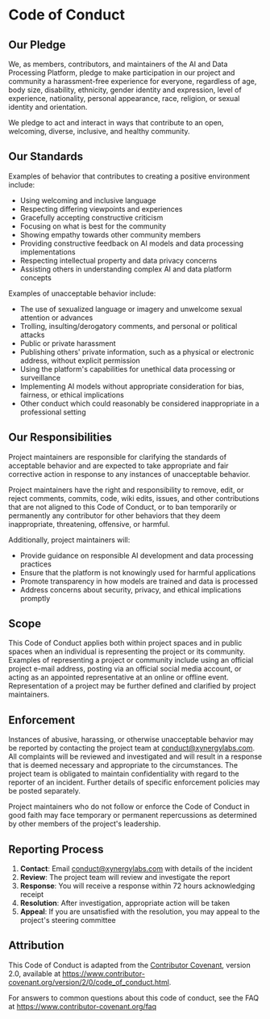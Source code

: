 # Code of Conduct

## Our Pledge

We, as members, contributors, and maintainers of the AI and Data Processing Platform, pledge to make participation in our project and community a harassment-free experience for everyone, regardless of age, body size, disability, ethnicity, gender identity and expression, level of experience, nationality, personal appearance, race, religion, or sexual identity and orientation.

We pledge to act and interact in ways that contribute to an open, welcoming, diverse, inclusive, and healthy community.

## Our Standards

Examples of behavior that contributes to creating a positive environment include:

* Using welcoming and inclusive language
* Respecting differing viewpoints and experiences
* Gracefully accepting constructive criticism
* Focusing on what is best for the community
* Showing empathy towards other community members
* Providing constructive feedback on AI models and data processing implementations
* Respecting intellectual property and data privacy concerns
* Assisting others in understanding complex AI and data platform concepts

Examples of unacceptable behavior include:

* The use of sexualized language or imagery and unwelcome sexual attention or advances
* Trolling, insulting/derogatory comments, and personal or political attacks
* Public or private harassment
* Publishing others' private information, such as a physical or electronic address, without explicit permission
* Using the platform's capabilities for unethical data processing or surveillance
* Implementing AI models without appropriate consideration for bias, fairness, or ethical implications
* Other conduct which could reasonably be considered inappropriate in a professional setting

## Our Responsibilities

Project maintainers are responsible for clarifying the standards of acceptable behavior and are expected to take appropriate and fair corrective action in response to any instances of unacceptable behavior.

Project maintainers have the right and responsibility to remove, edit, or reject comments, commits, code, wiki edits, issues, and other contributions that are not aligned to this Code of Conduct, or to ban temporarily or permanently any contributor for other behaviors that they deem inappropriate, threatening, offensive, or harmful.

Additionally, project maintainers will:

* Provide guidance on responsible AI development and data processing practices
* Ensure that the platform is not knowingly used for harmful applications
* Promote transparency in how models are trained and data is processed
* Address concerns about security, privacy, and ethical implications promptly

## Scope

This Code of Conduct applies both within project spaces and in public spaces when an individual is representing the project or its community. Examples of representing a project or community include using an official project e-mail address, posting via an official social media account, or acting as an appointed representative at an online or offline event. Representation of a project may be further defined and clarified by project maintainers.

## Enforcement

Instances of abusive, harassing, or otherwise unacceptable behavior may be reported by contacting the project team at conduct@xynergylabs.com. All complaints will be reviewed and investigated and will result in a response that is deemed necessary and appropriate to the circumstances. The project team is obligated to maintain confidentiality with regard to the reporter of an incident. Further details of specific enforcement policies may be posted separately.

Project maintainers who do not follow or enforce the Code of Conduct in good faith may face temporary or permanent repercussions as determined by other members of the project's leadership.

## Reporting Process

1. **Contact**: Email conduct@xynergylabs.com with details of the incident
2. **Review**: The project team will review and investigate the report
3. **Response**: You will receive a response within 72 hours acknowledging receipt
4. **Resolution**: After investigation, appropriate action will be taken
5. **Appeal**: If you are unsatisfied with the resolution, you may appeal to the project's steering committee

## Attribution

This Code of Conduct is adapted from the [Contributor Covenant](https://www.contributor-covenant.org), version 2.0, available at https://www.contributor-covenant.org/version/2/0/code_of_conduct.html.

For answers to common questions about this code of conduct, see the FAQ at https://www.contributor-covenant.org/faq

